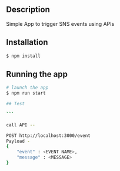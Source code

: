 ## Description

Simple App to trigger SNS events using APIs

## Installation

```bash
$ npm install
```

## Running the app

````bash
# launch the app
$ npm run start

## Test

```

call API --

POST http://localhost:3000/event
Payload -
{
    "event" : <EVENT NAME>,
    "message" : <MESSAGE>
}
````
